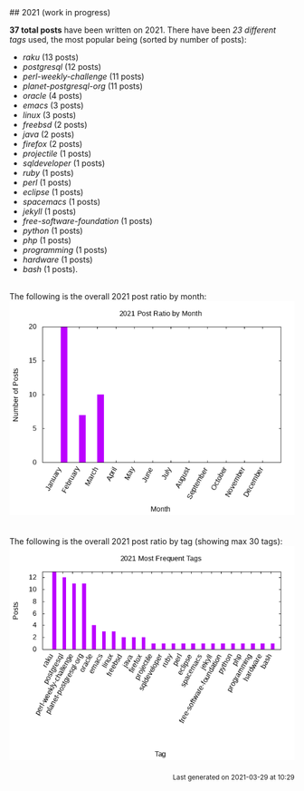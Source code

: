 <a name="2021" />
## 2021 (work in progress)

**37 total posts** have been written on 2021.
There have been *23 different tags* used, the most
popular being (sorted by number of posts):
 
- *raku* (13 posts)  
- *postgresql* (12 posts)  
- *perl-weekly-challenge* (11 posts)  
- *planet-postgresql-org* (11 posts)  
- *oracle* (4 posts)  
- *emacs* (3 posts)  
- *linux* (3 posts)  
- *freebsd* (2 posts)  
- *java* (2 posts)  
- *firefox* (2 posts)  
- *projectile* (1 posts)  
- *sqldeveloper* (1 posts)  
- *ruby* (1 posts)  
- *perl* (1 posts)  
- *eclipse* (1 posts)  
- *spacemacs* (1 posts)  
- *jekyll* (1 posts)  
- *free-software-foundation* (1 posts)  
- *python* (1 posts)  
- *php* (1 posts)  
- *programming* (1 posts)  
- *hardware* (1 posts)  
- *bash* (1 posts).<br/>
<br/>
The following is the overall 2021 post ratio by month:
<br/>
    <center>
      <img src="/images/stats/2021-months.png" alt="2021 post ratio per month" />
    </center>
<br/>

<br/>
The following is the overall 2021 post ratio by tag (showing max 30 tags):
<br/>
  <center>
    <img src="/images/stats/2021-tags.png" alt="2021 post ratio per tag" />
  </center>
<br/>

<div align="right">
<small>
Last generated on 2021-03-29 at 10:29
</small>
</div>

<br/>
